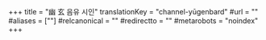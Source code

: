 +++
title = "幽 玄 음유 시인"
translationKey = "channel-yūgenbard"
#url = ""
#aliases = [""]
#relcanonical = ""
#redirectto = ""
#metarobots = "noindex"
+++
